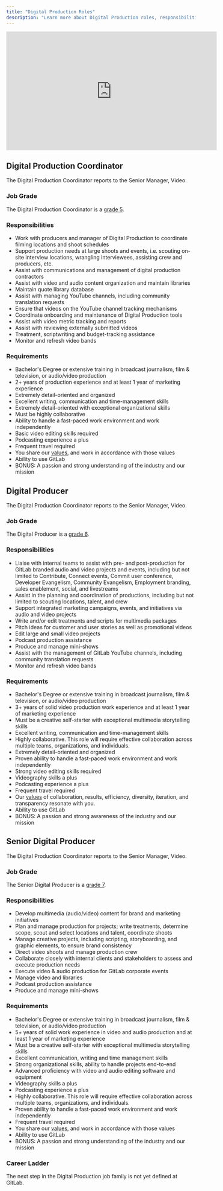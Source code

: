 ```yaml
---
title: "Digital Production Roles"
description: "Learn more about Digital Production roles, responsibilities and requirements."
---
```


<iframe width="560" height="315" src="https://www.youtube.com/embed/nBSQmB_ruco" frameborder="0" allow="accelerometer; autoplay; encrypted-media; gyroscope; picture-in-picture" allowfullscreen></iframe>

## Digital Production Coordinator

The Digital Production Coordinator reports to the Senior Manager, Video.

### Job Grade

The Digital Production Coordinator is a [grade 5](/handbook/total-rewards/compensation/compensation-calculator/#gitlab-job-grades).

### Responsibilities

- Work with producers and manager of Digital Production to coordinate filming locations and shoot schedules
- Support production needs at large shoots and events, i.e. scouting on-site interview locations, wrangling interviewees, assisting crew and producers, etc.
- Assist with communications and management of digital production contractors
- Assist with video and audio content organization and maintain libraries
- Maintain quote library database
- Assist with managing YouTube channels, including community translation requests
- Ensure that videos on the YouTube channel tracking mechanisms
- Coordinate onboarding and maintenance of Digital Production tools
- Assist with video metric tracking and reports
- Assist with reviewing externally submitted videos
- Treatment, scriptwriting and budget-tracking assistance
- Monitor and refresh video bands

### Requirements

- Bachelor's Degree or extensive training in broadcast journalism, film & television, or audio/video production
- 2+ years of production experience and at least 1 year of marketing experience
- Extremely detail-oriented and organized
- Excellent writing, communication and time-management skills
- Extremely detail-oriented with exceptional organizational skills
- Must be highly collaborative
- Ability to handle a fast-paced work environment and work independently
- Basic video editing skills required
- Podcasting experience a plus
- Frequent travel required
- You share our [values](/handbook/values/), and work in accordance with those values
- Ability to use GitLab
- BONUS: A passion and strong understanding of the industry and our mission

## Digital Producer

The Digital Production Coordinator reports to the Senior Manager, Video.

### Job Grade

The Digital Producer is a [grade 6](/handbook/total-rewards/compensation/compensation-calculator/#gitlab-job-grades).

### Responsibilities

- Liaise with internal teams to assist with pre- and post-production for GitLab branded audio and video projects and events, including but not limited to Contribute, Connect events, Commit user conference, Developer Evangelism, Community Evangelism, Employment branding, sales enablement, social, and livestreams
- Assist in the planning and coordination of productions, including but not limited to scouting locations, talent, and crew
- Support integrated marketing campaigns, events, and initiatives via audio and video projects
- Write and/or edit treatments and scripts for multimedia packages
- Pitch ideas for customer and user stories as well as promotional videos
- Edit large and small video projects
- Podcast production assistance
- Produce and manage mini-shows
- Assist with the management of GitLab YouTube channels, including community translation requests
- Monitor and refresh video bands

### Requirements

- Bachelor's Degree or extensive training in broadcast journalism, film & television, or audio/video production
- 3+ years of solid video production work experience and at least 1 year of marketing experience
- Must be a creative self-starter with exceptional multimedia storytelling skills
- Excellent writing, communication and time-management skills
- Highly collaborative. This role will require effective collaboration across multiple teams, organizations, and individuals.
- Extremely detail-oriented and organized
- Proven ability to handle a fast-paced work environment and work independently
- Strong video editing skills required
- Videography skills a plus
- Podcasting experience a plus
- Frequent travel required
- Our [values](/handbook/values/) of collaboration, results, efficiency, diversity, iteration, and transparency resonate with you.
- Ability to use GitLab
- BONUS: A passion and strong awareness of the industry and our mission

## Senior Digital Producer

The Digital Production Coordinator reports to the Senior Manager, Video.

### Job Grade

The Senior Digital Producer is a [grade 7](/handbook/total-rewards/compensation/compensation-calculator/#gitlab-job-grades).

### Responsibilities

- Develop multimedia (audio/video) content for brand and marketing initiatives
- Plan and manage production for projects; write treatments, determine scope, scout and select locations and talent, coordinate shoots
- Manage creative projects, including scripting, storyboarding, and graphic elements, to ensure brand consistency
- Direct video shoots and manage production crew
- Collaborate closely with internal clients and stakeholders to assess and execute production needs
- Execute video & audio production for GitLab corporate events
- Manage video and libraries
- Podcast production assistance
- Produce and manage mini-shows

### Requirements

- Bachelor's Degree or extensive training in broadcast journalism, film & television, or audio/video production
- 5+ years of solid work experience in video and audio production and at least 1 year of marketing experience
- Must be a creative self-starter with exceptional multimedia storytelling skills
- Excellent communication, writing and time management skills
- Strong organizational skills, ability to handle projects end-to-end
- Advanced proficiency with video and audio editing software and equipment
- Videography skills a plus
- Podcasting experience a plus
- Highly collaborative. This role will require effective collaboration across multiple teams, organizations, and individuals.
- Proven ability to handle a fast-paced work environment and work independently
- Frequent travel required
- You share our [values](/handbook/values/), and work in accordance with those values
- Ability to use GitLab
- BONUS: A passion and strong understanding of the industry and our mission

### Career Ladder

The next step in the Digital Production job family is not yet defined at GitLab.
